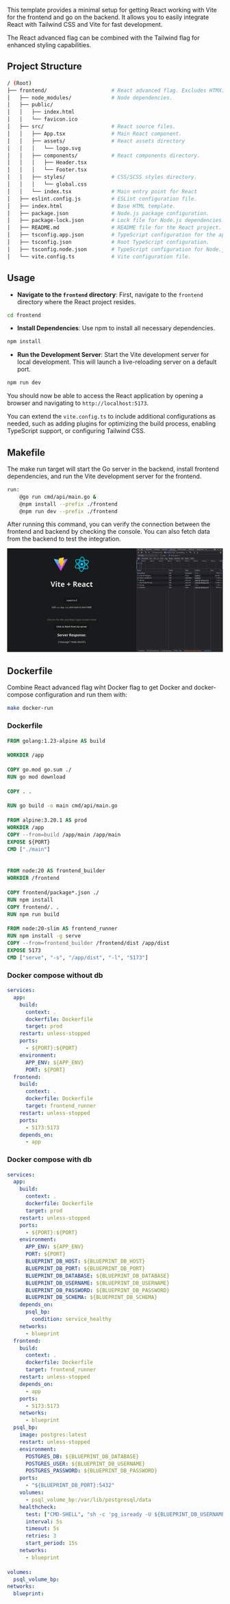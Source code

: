 This template provides a minimal setup for getting React working with Vite for the frontend and go on the backend. It allows you to easily integrate React with Tailwind CSS and Vite for fast development.

The React advanced flag can be combined with the Tailwind flag for enhanced styling capabilities.

## Project Structure

```bash
/ (Root)
├── frontend/                     # React advanced flag. Excludes HTMX.
│   ├── node_modules/             # Node dependencies.
│   ├── public/
│   │   ├── index.html
│   │   └── favicon.ico
│   ├── src/                      # React source files.
│   │   ├── App.tsx               # Main React component.
│   │   ├── assets/               # React assets directory
│   │   │   └── logo.svg
│   │   ├── components/           # React components directory.
│   │   │   ├── Header.tsx
│   │   │   └── Footer.tsx
│   │   ├── styles/               # CSS/SCSS styles directory.
│   │   │   └── global.css
│   │   └── index.tsx             # Main entry point for React
│   ├── eslint.config.js          # ESLint configuration file.
│   ├── index.html                # Base HTML template.
│   ├── package.json              # Node.js package configuration.
│   ├── package-lock.json         # Lock file for Node.js dependencies.
│   ├── README.md                 # README file for the React project.
│   ├── tsconfig.app.json         # TypeScript configuration for the app.
│   ├── tsconfig.json             # Root TypeScript configuration.
│   ├── tsconfig.node.json        # TypeScript configuration for Node.js.
│   └── vite.config.ts            # Vite configuration file.
```

## Usage

- **Navigate to the `frontend` directory**:
   First, navigate to the `frontend` directory where the React project resides.

```bash
cd frontend
```

- **Install Dependencies**:
   Use npm to install all necessary dependencies.

```bash
npm install
```

- **Run the Development Server**:
   Start the Vite development server for local development. This will launch a live-reloading server on a default port.

```bash
npm run dev
```

   You should now be able to access the React application by opening a browser and navigating to `http://localhost:5173`.


You can extend the `vite.config.ts` to include additional configurations as needed, such as adding plugins for optimizing the build process, enabling TypeScript support, or configuring Tailwind CSS.

## Makefile

The make run target will start the Go server in the backend, install frontend dependencies, and run the Vite development server for the frontend.

```bash
run:
	@go run cmd/api/main.go &
	@npm install --prefix ./frontend
	@npm run dev --prefix ./frontend
```

After running this command, you can verify the connection between the frontend and backend by checking the console. You can also fetch data from the backend to test the integration.

![React](../public/react.png)

## Dockerfile

Combine React advanced flag wiht Docker flag to get Docker and docker-compose configuration and run them with:

```bash
make docker-run
```

### Dockerfile

```dockerfile
FROM golang:1.23-alpine AS build

WORKDIR /app

COPY go.mod go.sum ./
RUN go mod download

COPY . .

RUN go build -o main cmd/api/main.go

FROM alpine:3.20.1 AS prod
WORKDIR /app
COPY --from=build /app/main /app/main
EXPOSE ${PORT}
CMD ["./main"]


FROM node:20 AS frontend_builder
WORKDIR /frontend

COPY frontend/package*.json ./
RUN npm install
COPY frontend/. .
RUN npm run build

FROM node:20-slim AS frontend_runner
RUN npm install -g serve
COPY --from=frontend_builder /frontend/dist /app/dist
EXPOSE 5173
CMD ["serve", "-s", "/app/dist", "-l", "5173"]
```

### Docker compose without db

```yaml
services:
  app:
    build:
      context: .
      dockerfile: Dockerfile
      target: prod
    restart: unless-stopped
    ports:
      - ${PORT}:${PORT}
    environment:
      APP_ENV: ${APP_ENV}
      PORT: ${PORT}
  frontend:
    build:
      context: .
      dockerfile: Dockerfile
      target: frontend_runner
    restart: unless-stopped
    ports:
      - 5173:5173
    depends_on:
      - app
```

### Docker compose with db

```yaml
services:
  app:
    build:
      context: .
      dockerfile: Dockerfile
      target: prod
    restart: unless-stopped
    ports:
      - ${PORT}:${PORT}
    environment:
      APP_ENV: ${APP_ENV}
      PORT: ${PORT}
      BLUEPRINT_DB_HOST: ${BLUEPRINT_DB_HOST}
      BLUEPRINT_DB_PORT: ${BLUEPRINT_DB_PORT}
      BLUEPRINT_DB_DATABASE: ${BLUEPRINT_DB_DATABASE}
      BLUEPRINT_DB_USERNAME: ${BLUEPRINT_DB_USERNAME}
      BLUEPRINT_DB_PASSWORD: ${BLUEPRINT_DB_PASSWORD}
      BLUEPRINT_DB_SCHEMA: ${BLUEPRINT_DB_SCHEMA}
    depends_on:
      psql_bp:
        condition: service_healthy
    networks:
      - blueprint
  frontend:
    build:
      context: .
      dockerfile: Dockerfile
      target: frontend_runner
    restart: unless-stopped
    depends_on:
      - app
    ports:
      - 5173:5173
    networks:
      - blueprint
  psql_bp:
    image: postgres:latest
    restart: unless-stopped
    environment:
      POSTGRES_DB: ${BLUEPRINT_DB_DATABASE}
      POSTGRES_USER: ${BLUEPRINT_DB_USERNAME}
      POSTGRES_PASSWORD: ${BLUEPRINT_DB_PASSWORD}
    ports:
      - "${BLUEPRINT_DB_PORT}:5432"
    volumes:
      - psql_volume_bp:/var/lib/postgresql/data
    healthcheck:
      test: ["CMD-SHELL", "sh -c 'pg_isready -U ${BLUEPRINT_DB_USERNAME} -d ${BLUEPRINT_DB_DATABASE}'"]
      interval: 5s
      timeout: 5s
      retries: 3
      start_period: 15s
    networks:
      - blueprint

volumes:
  psql_volume_bp:
networks:
  blueprint:
```
